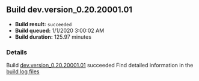 ## Build dev.version_0.20.20001.01
- **Build result:** `succeeded`
- **Build queued:** 1/1/2020 3:00:02 AM
- **Build duration:** 125.97 minutes
### Details
Build [dev.version_0.20.20001.01](https://winappstudio.visualstudio.com/web/build.aspx?pcguid=a4ef43be-68ce-4195-a619-079b4d9834c2&builduri=vstfs%3a%2f%2f%2fBuild%2fBuild%2f32463) succeeded
Find detailed information in the [build log files]()
